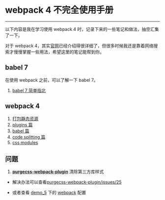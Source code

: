 # webpack 4 不完全使用手册

---

以下内容是我在学习使用 webpack 4 时，记录下来的一些笔记和做法，抽空汇集了一下。

对于 webpack 4，其实[官网](<https://webpack.js.org/>)已经介绍得很详细了，但很多时候我还是靠着网络搜索才慢慢掌握一些用法，希望这里的笔记能帮到你。

## babel 7

在使用 webpack 之前，可以了解一下 babel 7。

1. [babel 7 简单指北](<https://www.cnblogs.com/guolao/p/10753795.html>)

## webpack 4

1. [打包静态资源](<https://www.cnblogs.com/guolao/p/11227646.html>)
2. [plugins 篇](<https://www.cnblogs.com/guolao/p/11239756.html>)
3. [babel 篇](<https://www.cnblogs.com/guolao/p/11244758.html>)
3. [code splitting 篇](<https://www.cnblogs.com/guolao/p/11256275.html>)
5. [css modules]( https://www.cnblogs.com/guolao/p/11830098.html )

## 问题

1.  **[purgecss-webpack-plugin](https://github.com/FullHuman/purgecss-webpack-plugin)** 清除第三方库样式 
- 解决办法可以查看[purgecss-webpack-plugin/issues/25]( https://github.com/FullHuman/purgecss-webpack-plugin/issues/25 )
   
- 或者查看 [demo_5]( https://github.com/imguolao/webpack4-demo/tree/master/demo_5 ) 下的 [webpack]( https://github.com/imguolao/webpack4-demo/blob/master/demo_5/webpack.config.js ) 配置

